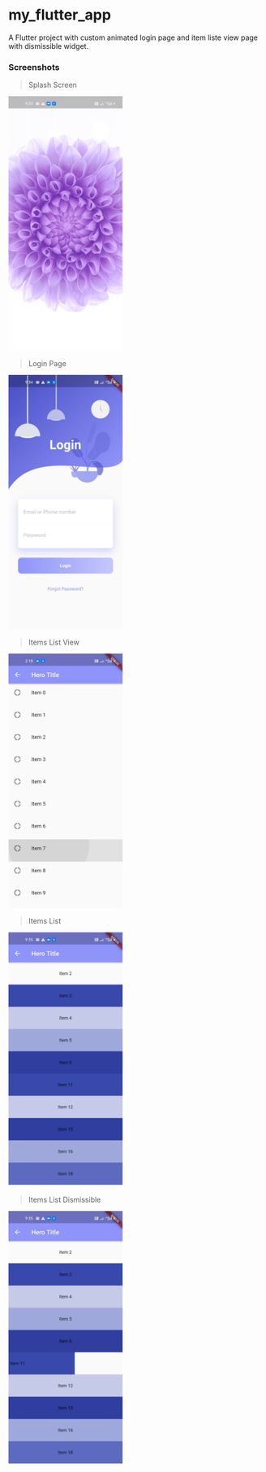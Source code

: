 # my_flutter_app

A Flutter project with custom animated login page and item liste view page with dismissible widget.

### Screenshots

> Splash Screen
<img src="/images/screenshots/splash_screen.jpeg" height="500em" />

> Login Page
<img src="/images/screenshots/login_page.jpeg" height="500em" />

> Items List View
<img src="/images/screenshots/item_list_view_2.jpeg" height="500em" />

> Items List
<img src="/images/screenshots/items_list.jpeg" height="500em" />

> Items List Dismissible
<img src="/images/screenshots/items_list_dissmissible.jpeg" height="500em" />